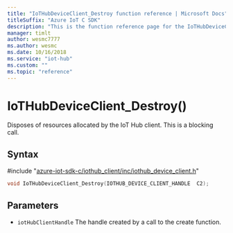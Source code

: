 ```yaml
---                             
title: "IoTHubDeviceClient_Destroy function reference | Microsoft Docs" 
titleSuffix: "Azure IoT C SDK"            
description: "This is the function reference page for the IoTHubDeviceClient_Destroy() function in the Azure IoT C SDK. This SDK is used with Azure IoT Hub and Azure IoT Hub Device Provisioning Service"            
manager: timlt                 
author: wesmc7777              
ms.author: wesmc               
ms.date: 10/16/2018                    
ms.service: "iot-hub"             
ms.custom: ""                
ms.topic: "reference"        
---                            
```


# IoTHubDeviceClient_Destroy()

Disposes of resources allocated by the IoT Hub client. This is a blocking call.

## Syntax

\#include "[azure-iot-sdk-c/iothub_client/inc/iothub_device_client.h](../iothub-device-client-h.md)"  
```C
void IoTHubDeviceClient_Destroy(IOTHUB_DEVICE_CLIENT_HANDLE  C2);
```

## Parameters
* `iotHubClientHandle` The handle created by a call to the create function.

